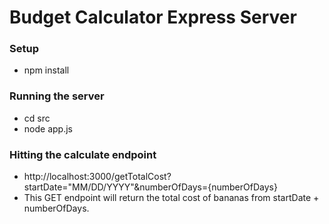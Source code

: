 # Budget Calculator Express Server

### Setup
- npm install

### Running the server
- cd src
- node app.js

### Hitting the calculate endpoint
- http://localhost:3000/getTotalCost?startDate="MM/DD/YYYY"&numberOfDays={numberOfDays}
- This GET endpoint will return the total cost of bananas from startDate + numberOfDays.